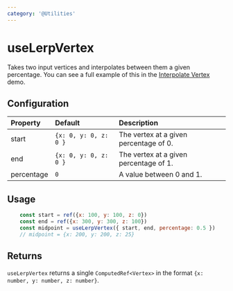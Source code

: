 ```yaml
---
category: '@Utilities'
---
```


# useLerpVertex

Takes two input vertices and interpolates between them a given percentage. You can see a full example of this in the [Interpolate Vertex](/demo/lerp-vertex) demo.

## Configuration

| Property   | Default               | Description                            |
|:-----------|:----------------------|:---------------------------------------|
| start      | `{x: 0, y: 0, z: 0 }` | The vertex at a given percentage of 0. |
| end        | `{x: 0, y: 0, z: 0 }` | The vertex at a given percentage of 1. |
| percentage | `0`                   | A value between 0 and 1.               |

## Usage

```js
    const start = ref({x: 100, y: 100, z: 0})
    const end = ref({x: 300, y: 300, z: 100})
    const midpoint = useLerpVertex({ start, end, percentage: 0.5 })
    // midpoint = {x: 200, y: 200, z: 25}
```

## Returns

`useLerpVertex` returns a single `ComputedRef<Vertex>` in the format `{x: number, y: number, z: number}`.
